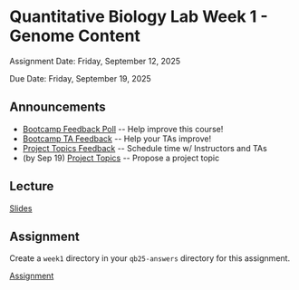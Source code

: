 # Quantitative Biology Lab Week 1 - Genome Content

Assignment Date: Friday, September 12, 2025

Due Date: Friday, September 19, 2025

## Announcements

- [Bootcamp Feedback Poll](https://docs.google.com/forms/d/e/1FAIpQLScsqi0mmflZqBqPZcxJFN2YL1mTI_tj_RdaSrLi8RJZQEPhMA/viewform) -- Help improve this course!
- [Bootcamp TA Feedback](https://forms.office.com/Pages/ResponsePage.aspx?id=OPSkn-axO0eAP4b4rt8N7HuQUbAa__lAlv8FlW8IsWVUQzE4OU85MllVSVVWRzRDSDM3UTFGOFVWVC4u) -- Help your TAs improve!
- [Project Topics Feedback](https://timeful.app/e/AD39A) -- Schedule time w/ Instructors and TAs
- (by Sep 19) [Project Topics](https://docs.google.com/forms/d/e/1FAIpQLScMqZHoMmYUJJMJTj8YkJwIFXEDMTjvU1Fo6OzFE-SbCqqqTw/viewform) -- Propose a project topic

## Lecture

[Slides](https://docs.google.com/presentation/d/1sKw9u6ucA2giNrIWHXQ8fABevM-h6-ife1FbLQZICt8)
<!--
[Slides 2024](https://docs.google.com/presentation/d/1sKZiD7-Y6RKmmJIMiYZryDA1v4aRWAK5SXs8l-aQs1E)
-->

## Assignment

Create a `week1` directory in your `qb25-answers` directory for this assignment.

[Assignment](https://bxlab.github.io/cmdb-quantbio/assignments/lab/genome_content/assignment)
<!--
[Assignment 2024](https://github.com/bxlab/cmdb-quantbio/blob/main/assignments/lab/genome_content/assignment/index-2024.md)
-->
